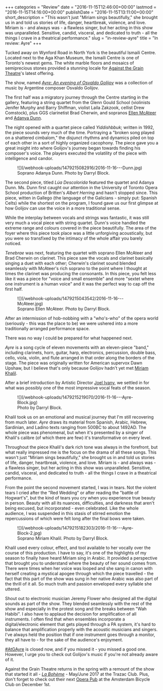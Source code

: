 +++
categories = "Review"
date = "2016-11-15T12:46:00+00:00"
lastmod = "2016-11-15T14:16:00+00:00"
publishDate = "2016-11-15T13:11:00+00:00"
short_description = "This wasn't just \"Miriam sings beautifully,\" she brought us in and told us stories of life, danger, heartbreak, violence, and love. Miriam is - and always was - a flawless singer, but her acting in this show was unparalleled. Sensitive, candid, visceral, and dedicated to truth - all the things I crave in a theatrical performance."
slug = "in-review-ayre"
title = "In review: Ayre"
+++

Tucked away on Wynford Road in North York is the beautiful Ismaili Centre. Located next to the Aga Khan Museum, the Ismaili Centre is one of Toronto's newest gems. The white marble floors and mosaics of semiprecious stones provided a stunning locale for [Against the Grain Theatre](/scene/companies/against-the-grain-theatre/)'s latest offering.

The show, named [*Ayre: An evening of Osvaldo Golijov*](http://againstthegraintheatre.com/ayre/) was a collection of music by Argentine composer Osvaldo Golijov.

The first half was a migratory journey through the Centre starting in the gallery, featuring a string quartet from the Glenn Gould School (violinists Jenifer Murphy and Barry Shiffman, violist Laila Zakzook, cellist Drew Comstock), plus GGS clarinetist Brad Cherwin, and sopranos [Ellen McAteer](/scene/people/ellen-mcateer/) and [Adanya Dunn](/scene/people/adanya-dunn/). 

The night opened with a quartet piece called *Yiddishbbuk*; written in 1992, the piece sounds very much of the time. Portraying a "broken song played on a shattered cimbalom," the disjunct rhythms and dynamics piled on top of each other in a sort of highly organized cacophony. The piece gave you a great insight into where Golijov's journey began towards finding his composer's voice. The players executed the volatility of the  piece with intelligence and candor.

<figure data-type="image">
![](/webhook-uploads/1479215082916/2016-11-16---Dunn.jpg)
<figcaption>Soprano Adanya Dunn. Photo by Darryl Block.</figcaption>
</figure>

The second piece, titled *Lúa Descolorida* featured the quartet and Adanya Dunn. Ms. Dunn first caught our attention in the University of Toronto Opera School production of Britten's *Albert Herring* and hasn't stopped since.  This piece, witten in Gallego (the language of the Galicians - simply put: Spanish Celts) while the shortest on the program, I found gave us our first glimpse at how Golijov can use the voice in a more traditional sense. 

While the interplay between vocals and strings was fantastic, it was still very much a vocal piece with string quartet. Dunn's voice handled the extreme range and colours covered in the piece beautifully. The area of the foyer where this piece took place was a little unforgiving acoustically, but you were so transfixed by the intimacy of the whole affair you barely noticed.

*Tenebrae* was next, featuring the quartet with soprano Ellen McAteer and Brad Cherwin on clarinet. This piece saw the vocals and clarinet basically singing a duet with each other; Cherwin's clarinet sound blended seamlessly with McAteer's rich soprano to the point where I thought at times the clarinet was producing the consonants. In this piece, you felt less like it was a piece for "voice and small ensemble" and more "sextet where one instrument is a human voice" and it was the perfect way to cap off the first half.

<figure data-type="image">
![](/webhook-uploads/1479215043542/2016-11-16---McAteer.jpg)
<figcaption>Soprano Ellen McAteer. Photo by Darryl Block.</figcaption>
</figure>

After an intermission of hob-nobbing with a "who's-who" of the opera world (seriously - this was the place to be) we were ushered into a more traditionally arranged performance space.

There was no way I could be prepared for what happened next.

*Ayre* is a song cycle of eleven movements with an eleven-piece "band," including clarinets, horn, guitar, harp, electronics, percussion, double bass, cello, viola, violin, and flute arranged in that order along the borders of the stage. The piece was originally written for American supervox Dawn Upshaw, but I believe that's only because Golijov hadn't yet met [Miriam Khalil](/scene/people/miriam-khalil/).

After a brief introduction by Artistic Director [Joel Ivany](/scene/people/joel-ivany/), we settled in for what was possibly one of the most impressive vocal feats of the season.

<figure data-type="image">
![](/webhook-uploads/1479215219070/2016-11-16---Ayre-Block.jpg)
<figcaption>Photo by Darryl Block.</figcaption>
</figure>

Khalil took us on an emotional and musical journey that I'm still recovering from much later. *Ayre* draws its material from Spanish, Arabic, Hebrew, Sardinian, and Ladino texts ranging from 500BC to about 1492AD. The whole piece was phenomenal, but when it's presented by a singer of Khalil's calibre (of which there are few) it's transformative on every level. 

Throughout the piece Khalil's dark rich tone was always in the forefront, but what really impressed me is the focus on the drama of all these songs. This wasn't just "Miriam sings beautifully," she brought us in and told us stories of life, danger, heartbreak, violence, and love. Miriam is - and always was - a flawless singer, but her acting in this show was unparalleled. Sensitive, candid, visceral, and dedicated to truth - all the things I crave in a theatrical performance.

From the point the second movement started, I was in tears. Not the violent tears I cried after the "Red Wedding" or after reading the "battle of Hogwart's", but the kind of tears you cry when you experience true beauty in person. Beauty with all its nuances, difficulties, and darkness that aren't being excused, but incorporated - even celebrated. Like the whole audience, I was suspended in this stasis of stirred emotion the repercussions of which were felt long after the final bows were taken. 

<figure data-type="image">
![](/webhook-uploads/1479215182303/2016-11-16---Ayre-Block-2.jpg)
<figcaption>Soprano Miriam Khalil. Photo by Darryl Block.</figcaption>
</figure>

Khalil used every colour, effect, and tool available to her vocally over the course of this production. I have to say, it's one of the highlights of my season to finally have heard Miriam sing in Arabic. It provided a perspective that brought you to understand where the beauty of her sound comes from. There were times when her voice was looped and she sang in canon with herself creating a mystical apogee through which the piece travelled - the fact that this part of the show was sung in her native Arabic was also part of the thrill of it all. So much truth and passion enveloped every syllable she uttered. 

Shout out to electronic musician Jeremy Flower who designed all the digital sounds as part of the show. They blended seamlessly with the rest of the show and especially in the protest song and the breaks between "Wah Habibi". I also have to applaud the decision for amplification of all instruments. I often find that when ensembles incorporate a digital/electronic element that gets played through a PA system, it's hard to balance that amplification properly with the acoustic musicians and singers. I've always held the position that if one instrument goes through a monitor, they all have to - for the sake of the audience's enjoyment. 

[\#AtGAyre](http://againstthegraintheatre.com/ayre/) is closed now, and if you missed it - you missed a good one. However, I urge you to check out Golijov's music if you're not already aware of it.

Against the Grain Theatre returns in the spring with a remount of the show that started it all - [*La Bohème*](http://againstthegraintheatre.com/la-boheme/) - May/June 2017 at the Trazac Club. Plus, don't forget to check out their next [Opera Pub](/atgs-opera-pubs-it-can-all-get-a-bit-wild/) at the Amsterdam Bicycle Club on December 1st. 

